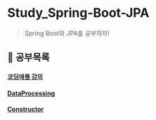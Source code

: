 # Study_Spring-Boot-JPA

> Spring Boot와 JPA를 공부하자!

## 📝 공부목록

#### [코딩애플 강의](https://codingapple.com/)
#### [DataProcessing](https://github.com/Jaesang98/Study_SpringBoot-JPA/blob/main/spring-base/src/main/java/com/example/spring_base/DataProcessing.java)
#### [Constructor](https://github.com/Jaesang98/Study_SpringBoot-JPA/tree/main/spring-base/src/main/java/com/example/spring_base/Constructor)
